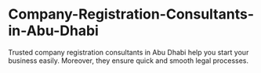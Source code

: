 # Company-Registration-Consultants-in-Abu-Dhabi
Trusted company registration consultants in Abu Dhabi help you start your business easily. Moreover, they ensure quick and smooth legal processes.

